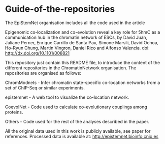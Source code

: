 # Guide-of-the-repositories
The EpiStemNet organisation includes all the code used in the article

Epigenomic co-localization and co-evolution reveal a key role for 5hmC as a communication hub in the chromatin network of ESCs, by David Juan, Juliane Perner, Enrique Carrillo de Santa Pau, Simone Marsili, David Ochoa, Ho-Ryun Chung, Martin Vingron, Daniel Rico and Alfonso Valencia. doi: http://dx.doi.org/10.1101/008821

This repository just contain this README file, to introduce the content of the different repositories in the ChromatinNetwork organisation. The repositories are organised as follows:

ChromModnets - Infer chromatin state-specific co-location networks from a set of ChIP-Seq or similar experiments.

epistemnet - A web tool to visualize the co-location network.

CoevolNet - Code used to calculate co-evolutionary couplings among proteins.

Others - Code used for the rest of the analyses described in the paper.

All the original data used in this work is publicly available, see paper for references. Processed data is available at: http://epistemnet.bioinfo.cnio.es
